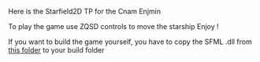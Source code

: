 Here is the Starfield2D TP for the Cnam Enjmin

To play the game use ZQSD controls to move the starship
Enjoy !


If you want to build the game yourself, you have to copy the SFML .dll from [this folder](https://github.com/paulluneaug/Starfiel2D/tree/main/SFML-3.0.0/dll) to your build folder
